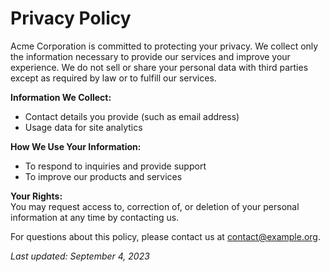 # Privacy Policy

Acme Corporation is committed to protecting your privacy. We collect only the information necessary to provide our services and improve your experience. We do not sell or share your personal data with third parties except as required by law or to fulfill our services.

**Information We Collect:**  
- Contact details you provide (such as email address)
- Usage data for site analytics

**How We Use Your Information:**  
- To respond to inquiries and provide support
- To improve our products and services

**Your Rights:**  
You may request access to, correction of, or deletion of your personal information at any time by contacting us.

For questions about this policy, please contact us at [contact@example.org](mailto:contact@example.org).

_Last updated: September 4, 2023_